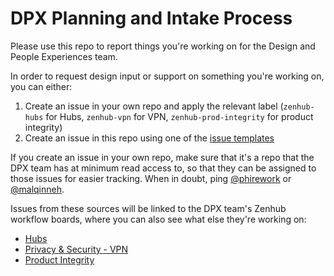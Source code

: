 # DPX Planning and Intake Process

Please use this repo to report things you're working on for the Design and People Experiences team.

In order to request design input or support on something you're working on, you can either:

1. Create an issue in your own repo and apply the relevant label (`zenhub-hubs` for Hubs, `zenhub-vpn` for VPN, `zenhub-prod-integrity` for product integrity)
1. Create an issue in this repo using one of the [issue templates](https://github.com/mozilla/dpx-design-process/issues/new/choose)

If you create an issue in your own repo, make sure that it's a repo that the DPX team has at minimum read access to, so that they can be assigned to those issues for easier tracking. When in doubt, ping [@phirework](https://github.com/phirework) or [@malqinneh](https://github.com/malqinneh).

Issues from these sources will be linked to the DPX team's Zenhub workflow boards, where you can also see what else they're working on: 

* [Hubs](https://app.zenhub.com/workspaces/dpx-hubs-5fb2cede17eb69001d393a6a/board?labels=zenhub-hubs&repos=104933644)
* [Privacy & Security - VPN](https://app.zenhub.com/workspaces/dpx-security--privacy-5faedaa62b4e9a000e3418ab/board?labels=zenhub-vpn&repos=293940617,287695634)
* [Product Integrity](https://app.zenhub.com/workspaces/dpx-product-integrity-team-5f626abe18405f000fd9d8ae/board?labels=zenhub-prod-integrity)
